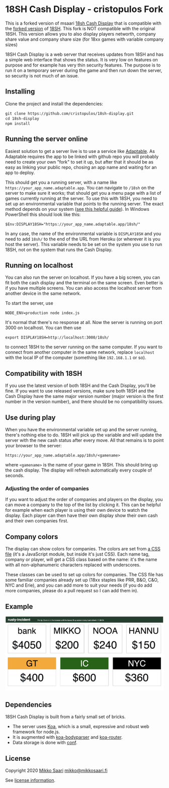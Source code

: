 # 18SH Cash Display - cristopulos Fork

This is a forked version of msaari [18sh Cash Display](https://github.com/msaari/18sh-display) that is compatible with the [forked version](https://github.com/cristopulos/18sh) of [18SH](https://github.com/msaari/18sh). This fork is NOT compatible with the original 18SH. This version allows you to also display players networth, company share value and company share size (for 18xx games with variable company sizes)

18SH Cash Display is a web server that receives updates from 18SH and has a simple web interface that shows the status. It is very low on features on purpose and for example has very thin security features. The purpose is to run it on a temporary server during the game and then run down the server, so security is not much of an issue.

## Installing

Clone the project and install the dependencies:

	git clone https://github.com/cristopulos/18sh-display.git
	cd 18sh-display
	npm install

## Running the server online

Easiest solution to get a server live is to use a service like [Adaptable](https://adaptable.io). As Adaptable requires the app to be linked with github repo you will probably need to create your own "fork" to set it up, but after that it should be as easy as linking your public repo, chosing an app name and waiting for an app to deploy. 

This should get you a running server, with a name like `https://your_app_name.adaptable.app`. You can navigate to `/18sh` on the server to make sure it works; that should get you a menu page with a list of games currently running at the server. To use this with 18SH, you need to set up an environmental variable that points to the running server. The exact method depends on your system ([see this helpful guide](https://www.schrodinger.com/kb/1842)). In Windows PowerShell this should look like this:

	$Env:DISPLAY18SH="https://your_app_name.adaptable.app/18sh/"

In any case, the name of the environmental variable is `DISPLAY18SH` and you need to add `18sh/` to the end of the URL from Heroku (or wherever it is you host the server). This variable needs to be set on the system you use to run 18SH, not on the system that runs the Cash Display.

## Running on localhost

You can also run the server on localhost. If you have a big screen, you can fit both the cash display and the terminal on the same screen. Even better is if you have multiple screens. You can also access the localhost server from another device in the same network.

To start the server, use

	NODE_ENV=production node index.js

It's normal that there's no response at all. Now the server is running on port 3000 on localhost. You can then use

	export DISPLAY18SH=http://localhost:3000/18sh/

to connect 18SH to the server running on the same computer. If you want to connect from another computer in the same network, replace `localhost` with the local IP of the computer (something like `192.168.1.1` or so).

## Compatibility with 18SH

If you use the latest version of both 18SH and the Cash Display, you'll be fine. If you want to use released versions, make sure both 18SH and the Cash Display have the same major version number (major version is the first number in the version number), and there should be no compatibility issues.

## Use during play

When you have the environmental variable set up and the server running, there's nothing else to do. 18SH will pick up the variable and will update the server with the new cash status after every move. All that remains is to point your browser to the server:

	https://your_app_name.adaptable.app/18sh/<gamename>

where `<gamename>` is the name of your game in 18SH. This should bring up the cash display. The display will refresh automatically every couple of seconds.

### Adjusting the order of companies

If you want to adjust the order of companies and players on the display, you can move a company to the top of the list by clicking it. This can be helpful for example when each player is using their own device to watch the display. Each player can then have their own display show their own cash and their own companies first.

## Company colors

The display can show colors for companies. The colors are set from [a CSS file](/css/style.js) (it's a JavaScript module, but inside it's just CSS). Each name tag, company or player, will get a CSS class based on the name: it's the name with all non-alphanumeric characters replaced with underscores.

These classes can be used to set up colors for companies. The CSS file has some familiar companies already set up (18xx staples like PRR, B&O, C&O, NYC and Erie), and you can add more to suit your needs (if you do add more companies, please do a pull request so I can add them in).

## Example

![Example image](sample-game.jpg)

## Dependencies

18SH Cash Display is built from a fairly small set of bricks.

- The server uses [Koa](https://koajs.com/), which is a small, expressive and robust web framework for node.js.
- It is augmented with [koa-bodyparser](https://github.com/koajs/bodyparser) and [koa-router](https://github.com/ZijianHe/koa-router).
- Data storage is done with [conf](https://github.com/sindresorhus/conf).


## License

Copyright 2020 [Mikko Saari](https://github.com/msaari/) mikko@mikkosaari.fi

See [license information](LICENSE).

